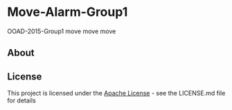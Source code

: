 # Move-Alarm-Group1
OOAD-2015-Group1 move move move

<a name="about"></a>
## About




<a name="license"></a>
## License
This project is licensed under the [Apache License](https://github.com/whitemalt/Move-Alarm_ORCA/blob/master/LICENSE) - see the LICENSE.md file for details
